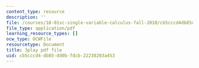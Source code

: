 ```yaml
---
content_type: resource
description: ''
file: /courses/18-01sc-single-variable-calculus-fall-2010/cb5cccd4db85dd0bfdcb22238203a453_60VGKnYBpbg.pdf
file_type: application/pdf
learning_resource_types: []
ocw_type: OCWFile
resourcetype: Document
title: 3play pdf file
uid: cb5cccd4-db85-dd0b-fdcb-22238203a453
---
```

